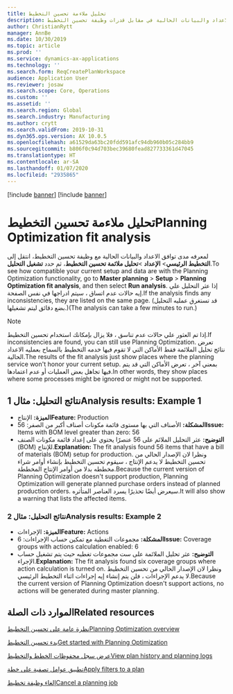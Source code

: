```yaml
---
title: تحليل ملاءمة تحسين التخطيط
description: يشرح هذا الموضوع كيفيه التحقق من صحة الاعداد والبيانات الحالية في مقابل قدرات وظيفة تحسين التخطيط.
author: ChristianRytt
manager: AnnBe
ms.date: 10/30/2019
ms.topic: article
ms.prod: ''
ms.service: dynamics-ax-applications
ms.technology: ''
ms.search.form: ReqCreatePlanWorkspace
audience: Application User
ms.reviewer: josaw
ms.search.scope: Core, Operations
ms.custom: ''
ms.assetid: ''
ms.search.region: Global
ms.search.industry: Manufacturing
ms.author: crytt
ms.search.validFrom: 2019-10-31
ms.dyn365.ops.version: AX 10.0.5
ms.openlocfilehash: a61529da63bc20fdd591afc94db960b05c284bb9
ms.sourcegitcommit: b806f0c94d703bec39680fead827733361d47045
ms.translationtype: HT
ms.contentlocale: ar-SA
ms.lasthandoff: 01/07/2020
ms.locfileid: "2935865"
---
```

[!include [banner](../../includes/preview-banner.md)]
[!include [banner](../../includes/banner.md)]

# <a name="planning-optimization-fit-analysis"></a><span data-ttu-id="5af33-103">تحليل ملاءمة تحسين التخطيط</span><span class="sxs-lookup"><span data-stu-id="5af33-103">Planning Optimization fit analysis</span></span>

<span data-ttu-id="5af33-104">لمعرفه مدى توافق الاعداد والبيانات الحالية مع وظيفة تحسين التخطيط، انتقل إلى **التخطيط الرئيسي**\> **الإعداد** \>**تحليل ملائمة تحسين التخطيط**، ثم حدد **تشغيل التحليل**.</span><span class="sxs-lookup"><span data-stu-id="5af33-104">To see how compatible your current setup and data are with the Planning Optimization functionality, go to **Master planning** \> **Setup** \> **Planning Optimization fit analysis**, and then select **Run analysis**.</span></span> <span data-ttu-id="5af33-105">إذا عثر التحليل علي إيه حالات عدم اتساق ، سيتم ادراجها في نفس الصفحة.</span><span class="sxs-lookup"><span data-stu-id="5af33-105">If the analysis finds any inconsistencies, they are listed on the same page.</span></span> <span data-ttu-id="5af33-106">(قد تستغرق عمليه التحليل بضع دقائق ليتم تشغيلها.)</span><span class="sxs-lookup"><span data-stu-id="5af33-106">(The analysis can take a few minutes to run.)</span></span>

> [!NOTE]
> <span data-ttu-id="5af33-107">إذا تم العثور علي حالات عدم تناسق ، فلا يزال بإمكانك استخدام تحسين التخطيط.</span><span class="sxs-lookup"><span data-stu-id="5af33-107">If inconsistencies are found, you can still use Planning Optimization.</span></span> <span data-ttu-id="5af33-108">تعرض نتائج تحليل الملائمة فقط الأماكن التي لا تقوم فيها خدمه التخطيط بالسماح بعمليه الاعداد الحالية.</span><span class="sxs-lookup"><span data-stu-id="5af33-108">The results of the fit analysis just show places where the planning service won't honor your current setup.</span></span> <span data-ttu-id="5af33-109">بمعني آخر ، تعرض الأماكن التي قد يتم فيها تجاهل بعض العمليات أو عدم اعتمادها.</span><span class="sxs-lookup"><span data-stu-id="5af33-109">In other words, they show places where some processes might be ignored or might not be supported.</span></span>

## <a name="analysis-results-example-1"></a><span data-ttu-id="5af33-110">نتائج التحليل: مثال 1</span><span class="sxs-lookup"><span data-stu-id="5af33-110">Analysis results: Example 1</span></span>

- <span data-ttu-id="5af33-111">**الميزة:** الإنتاج</span><span class="sxs-lookup"><span data-stu-id="5af33-111">**Feature:** Production</span></span>
- <span data-ttu-id="5af33-112">**المشكلة:** الأصناف التي بها مستوى قائمة مكونات أصناف أكبر من الصفر: 56</span><span class="sxs-lookup"><span data-stu-id="5af33-112">**Issue:** Items with BOM level greater than zero: 56</span></span>
- <span data-ttu-id="5af33-113">**التوضيح:** عثر التحليل الملائم على 56 عنصرًا يحتوي على إعداد قائمة مكونات الصنف (BOM) للإنتاج.</span><span class="sxs-lookup"><span data-stu-id="5af33-113">**Explanation:** The fit analysis found 56 items that have a bill of materials (BOM) setup for production.</span></span> <span data-ttu-id="5af33-114">ونظرا لان الإصدار الحالي من تحسين التخطيط لا يدعم الإنتاج ، سيقوم تحسين التخطيط بإنشاء أوامر شراء مخططه بدلا من أوامر الإنتاج المخططة.</span><span class="sxs-lookup"><span data-stu-id="5af33-114">Because the current version of Planning Optimization doesn't support production, Planning Optimization will generate planned purchase orders instead of planned production orders.</span></span> <span data-ttu-id="5af33-115">سيعرض أيضًا تحذيرًا يسرد العناصر المتأثره.</span><span class="sxs-lookup"><span data-stu-id="5af33-115">It will also show a warning that lists the affected items.</span></span>

### <a name="analysis-results-example-2"></a><span data-ttu-id="5af33-116">نتائج التحليل: مثال 2</span><span class="sxs-lookup"><span data-stu-id="5af33-116">Analysis results: Example 2</span></span>

- <span data-ttu-id="5af33-117">**الميزة:** الإجراءات</span><span class="sxs-lookup"><span data-stu-id="5af33-117">**Feature:** Actions</span></span>
- <span data-ttu-id="5af33-118">**المشكلة:** مجموعات التغطية مع تمكين حساب الإجراءات: 6</span><span class="sxs-lookup"><span data-stu-id="5af33-118">**Issue:** Coverage groups with actions calculation enabled: 6</span></span>
- <span data-ttu-id="5af33-119">**التوضيح:** عثر تحليل الملائمة على ست مجموعات تغطيه حيث يتم تشغيل حساب الإجراء.</span><span class="sxs-lookup"><span data-stu-id="5af33-119">**Explanation:** The fit analysis found six coverage groups where action calculation is turned on.</span></span> <span data-ttu-id="5af33-120">ونظرا لان الإصدار الحالي من تحسين التخطيط لا يدعم الإجراءات ، فلن يتم إنشاء إيه إجراءات اثناء التخطيط الرئيسي.</span><span class="sxs-lookup"><span data-stu-id="5af33-120">Because the current version of Planning Optimization doesn't support actions, no actions will be generated during master planning.</span></span>

## <a name="related-resources"></a><span data-ttu-id="5af33-121">الموارد ذات الصلة</span><span class="sxs-lookup"><span data-stu-id="5af33-121">Related resources</span></span>

[<span data-ttu-id="5af33-122">نظرة عامة على تحسين التخطيط‬</span><span class="sxs-lookup"><span data-stu-id="5af33-122">Planning Optimization overview</span></span>](planning-optimization-overview.md)

[<span data-ttu-id="5af33-123">بدء تحسين التخطيط</span><span class="sxs-lookup"><span data-stu-id="5af33-123">Get started with Planning Optimization</span></span>](get-started.md)

[<span data-ttu-id="5af33-124">عرض سجل محفوظات الخطط والتخطيط</span><span class="sxs-lookup"><span data-stu-id="5af33-124">View plan history and planning logs</span></span>](plan-history-logs.md)

[<span data-ttu-id="5af33-125">تطبيق عوامل تصفية على خطة</span><span class="sxs-lookup"><span data-stu-id="5af33-125">Apply filters to a plan</span></span>](plan-filters.md)

[<span data-ttu-id="5af33-126">إلغاء وظيفة تخطيط</span><span class="sxs-lookup"><span data-stu-id="5af33-126">Cancel a planning job</span></span>](cancel-planning-job.md)
